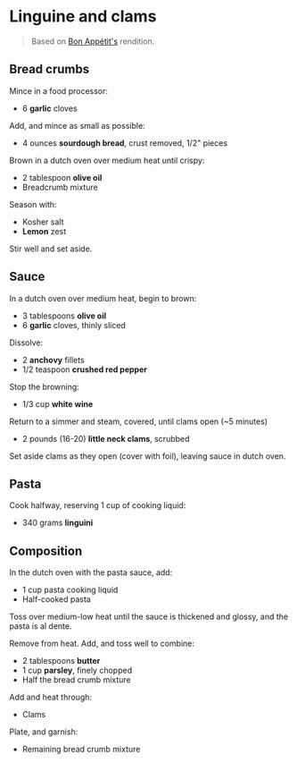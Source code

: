 Linguine and clams
==================

> Based on [Bon Appétit's](https://www.youtube.com/watch?v=ZdRq9EY7p0M) rendition.

Bread crumbs
------------

Mince in a food processor:

- 6 **garlic** cloves

Add, and mince as small as possible:

- 4 ounces **sourdough bread**, crust removed, 1/2" pieces

Brown in a dutch oven over medium heat until crispy:

- 2 tablespoon **olive oil**
- Breadcrumb mixture

Season with:

- Kosher salt
- **Lemon** zest

Stir well and set aside.

Sauce
-----

In a dutch oven over medium heat, begin to brown:

- 3 tablespoons **olive oil**
- 6 **garlic** cloves, thinly sliced

Dissolve:

- 2 **anchovy** fillets
- 1/2 teaspoon **crushed red pepper**

Stop the browning:

- 1/3 cup **white wine**

Return to a simmer and steam, covered, until clams open (~5 minutes)

- 2 pounds (16-20) **little neck clams**, scrubbed

Set aside clams as they open (cover with foil), leaving sauce in dutch oven.

Pasta
-----

Cook halfway, reserving 1 cup of cooking liquid:

- 340 grams **linguini**

Composition
-----------

In the dutch oven with the pasta sauce, add:

- 1 cup pasta cooking liquid
- Half-cooked pasta

Toss over medium-low heat until the sauce is thickened and glossy, and the pasta is al dente.

Remove from heat. Add, and toss well to combine:

- 2 tablespoons **butter**
- 1 cup **parsley**, finely chopped
- Half the bread crumb mixture

Add and heat through:

- Clams

Plate, and garnish:

- Remaining bread crumb mixture
